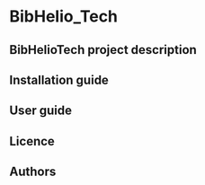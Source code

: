 # BibHelio_Tech

## BibHelioTech project description

## Installation guide

## User guide

## Licence

## Authors